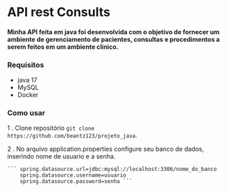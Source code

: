 # API rest Consults

#### Minha API feita em java foi desenvolvida com o objetivo de fornecer um ambiente de gerenciamento de pacientes, consultas e procedimentos a serem feitos em um ambiente clinico.

### Requisitos

- java 17
- MySQL
- Docker

### Como usar

1 . Clone repositório `git clone https://github.com/beantz123/projeto_java`.

2 . No arquivo application.properties configure seu banco de dados, inserindo nome de usuario e a senha.

    ``` spring.datasource.url=jdbc:mysql://localhost:3306/nome_do_banco  
        spring.datasource.username=usuario  
        spring.datasource.password=senha ```

     
    
